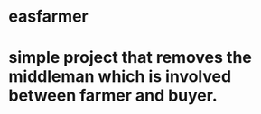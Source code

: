 # easfarmer
# simple project that removes the middleman which is involved between farmer and buyer.
